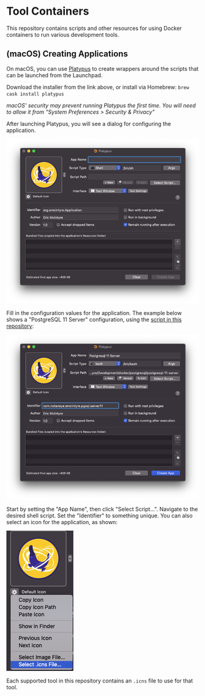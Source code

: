 # Tool Containers

This repository contains scripts and other resources for using Docker containers to run various development tools.

## (macOS) Creating Applications

On macOS, you can use [Platypus](https://sveinbjorn.org/platypus) to create wrappers around the scripts that can be
launched from the Launchpad.

Download the installer from the link above, or install via Homebrew: `brew cask install platypus`

_macOS' security may prevent running Platypus the first time. You will need to allow it from "System Preferences >
Security & Privacy"_

After launching Platypus, you will see a dialog for configuring the application.

![Platypus main dialog](doc/platypus-main.png)

Fill in the configuration values for the application. The example below shows a "PostgreSQL 11 Server" configuration,
using the [script in this repository](postgresql.postgresql-11-server):

![PostgreSQL 11 Server example config](doc/platypus-example-postgres.png)

Start by setting the "App Name", then click "Select Script...". Navigate to the desired shell script. Set the
"Identifier" to something unique. You can also select an icon for the application, as shown:

![Select application icon in Platypus](doc/platypus-select-icon.png)

Each supported tool in this repository contains an `.icns` file to use for that tool.
